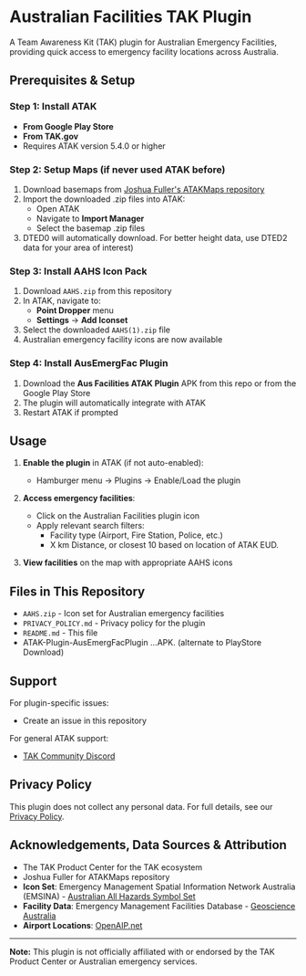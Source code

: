 # Australian Facilities TAK Plugin

A Team Awareness Kit (TAK) plugin for Australian Emergency Facilities, providing quick access to emergency facility locations across Australia.

## Prerequisites & Setup

### Step 1: Install ATAK

- **From Google Play Store** 
- **From TAK.gov** 
- Requires ATAK version 5.4.0 or higher

### Step 2: Setup Maps (if never used ATAK before)

1. Download basemaps from [Joshua Fuller's ATAKMaps repository](https://github.com/joshuafuller/ATAKMaps)
2. Import the downloaded .zip files into ATAK:
   - Open ATAK
   - Navigate to **Import Manager**
   - Select the basemap .zip files
3. DTED0 will automatically download. For better height data, use DTED2 data for your area of interest)

### Step 3: Install AAHS Icon Pack

1. Download `AAHS.zip` from this repository
2. In ATAK, navigate to:
   - **Point Dropper** menu
   - **Settings** → **Add Iconset**
3. Select the downloaded `AAHS(1).zip` file
4. Australian emergency facility icons are now available

### Step 4: Install AusEmergFac Plugin

1. Download the **Aus Facilities ATAK Plugin** APK from this repo or from the Google Play Store
2. The plugin will automatically integrate with ATAK
3. Restart ATAK if prompted

## Usage

1. **Enable the plugin** in ATAK (if not auto-enabled):
   - Hamburger menu → Plugins → Enable/Load the plugin

2. **Access emergency facilities**:
   - Click on the Australian Facilities plugin icon
   - Apply relevant search filters:
     - Facility type (Airport, Fire Station, Police, etc.)
     - X km Distance, or closest 10 based on location of ATAK EUD.

3. **View facilities** on the map with appropriate AAHS icons

## Files in This Repository

- `AAHS.zip` - Icon set for Australian emergency facilities
- `PRIVACY_POLICY.md` - Privacy policy for the plugin
- `README.md` - This file
- ATAK-Plugin-AusEmergFacPlugin ...APK.    (alternate to PlayStore Download)

## Support

For plugin-specific issues:
- Create an issue in this repository

For general ATAK support:
- [TAK Community Discord](https://discord.com/invite/xTdEcpc)

## Privacy Policy

This plugin does not collect any personal data. For full details, see our [Privacy Policy](PRIVACY_POLICY.md).

## Acknowledgements, Data Sources & Attribution
- The TAK Product Center for the TAK ecosystem
- Joshua Fuller for ATAKMaps repository
- **Icon Set**: Emergency Management Spatial Information Network Australia (EMSINA) - [Australian All Hazards Symbol Set](https://www.emsina.org/australian-all-hazards-symbol-set/assets)
- **Facility Data**: Emergency Management Facilities Database - [Geoscience Australia](https://ecat.ga.gov.au/geonetwork/srv/eng/catalog.search#/metadata/147776)
- **Airport Locations**: [OpenAIP.net](https://www.openaip.net)

---

**Note:** This plugin is not officially affiliated with or endorsed by the TAK Product Center or Australian emergency services.

